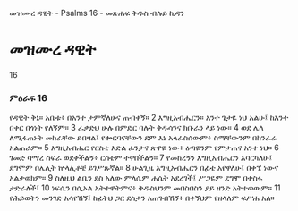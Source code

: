 ﻿
 መዝሙረ ዳዊት - Psalms 16 - መጽሐፍ ቅዱስ ብሉይ ኪዳን
# መዝሙረ ዳዊት
16
### ምዕራፍ 16
የዳዊት ቅኔ። 
አቤቱ፥ በአንተ ታምኛለሁና ጠብቀኝ።
2  እግዚአብሔርን። አንተ ጌታዬ ነህ አልሁ፤ ከአንተ በቀር በጎነት የለኝም።
3  ፈቃድህ ሁሉ በምድር ባሉት ቅዱሳንና ክቡራን ላይ ነው።
4  ወደ ሌላ ለሚፋጠኑት መከራቸው ይበዛል፤ የቍርባናቸውን ደም እኔ አላፈስሰውም፥ ስማቸውንም በከንፈሬ አልጠራም።
5  እግዚአብሔር የርስቴ እድል ፈንታና ጽዋዬ ነው፥ ዕጣዬንም የምታጠና አንተ ነህ።
6  ገመድ ባማረ ስፍራ ወደቀችልኝ፥ ርስቴም ተዋበችልኝ።
7  የመከረኝን እግዚአብሔርን እባርካለሁ፤ ደግሞም በሌሊት ኵላሊቶቼ ይገሥጹኛል።
8  ሁልጊዜ እግዚአብሔርን በፊቴ አየዋለሁ፤ በቀኜ ነውና አልታወክም።
9  ስለዚህ ልቤን ደስ አለው ምላሴም ሐሴት አደረገች፤ ሥጋዬም ደግሞ በተስፋ ታድራለች፤
10  ነፍሴን በሲኦል አትተዋትምና፥ ቅዱስህንም መበስበስን ያይ ዘንድ አትተወውም።
11  የሕይወትን መንገድ አሳየኸኝ፤ ከፊትህ ጋር ደስታን አጠገብኸኝ፥ በቀኝህም የዘላለም ፍሥሐ አለ። 
